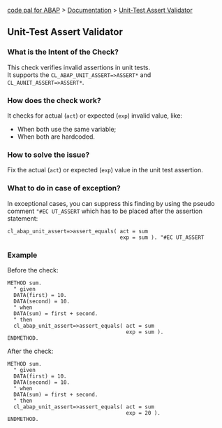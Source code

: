[code pal for ABAP](../../README.md) > [Documentation](../check_documentation.md) > [Unit-Test Assert Validator](unit_test_assert.md)

## Unit-Test Assert Validator

### What is the Intent of the Check?

This check verifies invalid assertions in unit tests.  
It supports the `CL_ABAP_UNIT_ASSERT=>ASSERT*` and `CL_AUNIT_ASSERT=>ASSERT*`.

### How does the check work?

It checks for actual (`act`) or expected (`exp`) invalid value, like:
- When both use the same variable;
- When both are hardcoded.

### How to solve the issue?

Fix the actual (`act`) or expected (`exp`) value in the unit test assertion.

### What to do in case of exception?

In exceptional cases, you can suppress this finding by using the pseudo comment `"#EC UT_ASSERT` which has to be placed after the assertion statement:

```abap
cl_abap_unit_assert=>assert_equals( act = sum 
                                    exp = sum ). "#EC UT_ASSERT 
```

### Example

Before the check:

```abap
METHOD sum. 
  " given 
  DATA(first) = 10. 
  DATA(second) = 10. 
  " when 
  DATA(sum) = first + second. 
  " then 
  cl_abap_unit_assert=>assert_equals( act = sum 
                                      exp = sum ).
ENDMETHOD. 
```

After the check:

```abap
METHOD sum. 
  " given 
  DATA(first) = 10. 
  DATA(second) = 10. 
  " when 
  DATA(sum) = first + second. 
  " then 
  cl_abap_unit_assert=>assert_equals( act = sum 
                                      exp = 20 ).
ENDMETHOD. 
```
